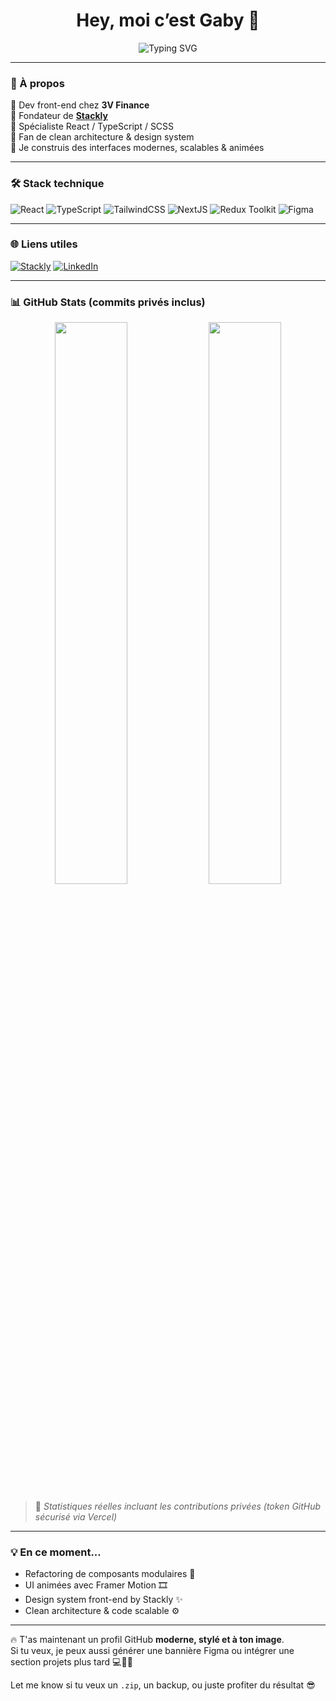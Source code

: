 <h1 align="center">Hey, moi c’est Gaby 👋</h1>

<p align="center">
  <img src="https://readme-typing-svg.demolab.com?font=Fira+Code&size=24&pause=1000&center=true&vCenter=true&width=435&lines=Dev+Front-End+chez+3V+Finance;Fondatrice+de+Stackly;React+%2B+TypeScript+Lover;UI+modulaire+%F0%9F%94%A5" alt="Typing SVG" />
</p>

---

### 🧠 À propos

💼 Dev front-end chez **3V Finance**  
🚀 Fondateur de [**Stackly**](https://stacklyweb.com)  
🎯 Spécialiste React / TypeScript / SCSS  
🧠 Fan de clean architecture & design system  
💫 Je construis des interfaces modernes, scalables & animées

---

### 🛠️ Stack technique

![React](https://img.shields.io/badge/React-20232A?style=for-the-badge&logo=react&logoColor=61DAFB)
![TypeScript](https://img.shields.io/badge/TypeScript-2F74C0?style=for-the-badge&logo=typescript&logoColor=white)
![TailwindCSS](https://img.shields.io/badge/TailwindCSS-0EA5E9?style=for-the-badge&logo=tailwind-css&logoColor=white)
![NextJS](https://img.shields.io/badge/Next.js-000000?style=for-the-badge&logo=next.js&logoColor=white)
![Redux Toolkit](https://img.shields.io/badge/Redux_Toolkit-593D88?style=for-the-badge&logo=redux&logoColor=white)
![Figma](https://img.shields.io/badge/Figma-black?style=for-the-badge&logo=figma&logoColor=white)

---

### 🌐 Liens utiles

[![Stackly](https://img.shields.io/badge/🌐-stacklyweb.com-000000?style=for-the-badge)](https://stacklyweb.com)
[![LinkedIn](https://img.shields.io/badge/-LinkedIn-0A66C2?style=for-the-badge&logo=linkedin&logoColor=white)](https://linkedin.com/in/gabrielc0)

---

### 📊 GitHub Stats (commits privés inclus)

<div align="center">
  <img src="https://gaby-stats-n0fo1fejy-gabys-projects-ef33f8e1.vercel.app/api?username=GabrielC0&show_icons=true&theme=tokyonight&count_private=true&cache_seconds=1800" width="48%" />
  <img src="https://gaby-stats-n0fo1fejy-gabys-projects-ef33f8e1.vercel.app/api/top-langs/?username=GabrielC0&layout=compact&theme=tokyonight&count_private=true&cache_seconds=1800" width="48%" />
</div>

> 📝 *Statistiques réelles incluant les contributions privées (token GitHub sécurisé via Vercel)*

---

### 💡 En ce moment...

- Refactoring de composants modulaires 🧩  
- UI animées avec Framer Motion 🎞  
- Design system front-end by Stackly ✨  
- Clean architecture & code scalable ⚙️

---

🔥 T'as maintenant un profil GitHub **moderne, stylé et à ton image**.  
Si tu veux, je peux aussi générer une bannière Figma ou intégrer une section projets plus tard 💻👩‍🎨

Let me know si tu veux un `.zip`, un backup, ou juste profiter du résultat 😎
